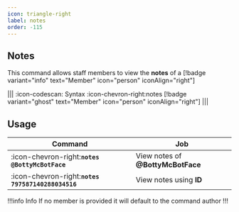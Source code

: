```yaml
---
icon: triangle-right
label: notes
order: -115
---
```


## Notes

This command allows staff members to view the **notes** of a [!badge variant="info" text="Member" icon="person" iconAlign="right"]

||| :icon-codescan: Syntax
:icon-chevron-right:notes [!badge variant="ghost" text="Member" icon="person" iconAlign="right"]
|||

## Usage

| Command                                            | Job                               |
| -------------------------------------------------- | --------------------------------- |
| :icon-chevron-right:**`notes @BottyMcBotFace`**    | View notes of **@BottyMcBotFace** |
| :icon-chevron-right:**`notes 797587140288034516`** | View notes using **ID**           |

!!!info Info
If no member is provided it will default to the command author
!!!
